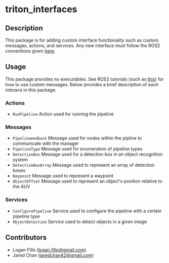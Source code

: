 # triton_interfaces
## Description

This package is for adding custom interface functionality such as custom messages, actions, and services. Any new interface must follow the ROS2 conventions given [here](https://index.ros.org/doc/ros2/Concepts/About-ROS-Interfaces/). 

## Usage

This package provides no executables. See ROS2 tutorials (such as [this](https://index.ros.org/doc/ros2/Tutorials/Single-Package-Define-And-Use-Interface/#id6)) for how to use custom messages. Below provides a brief description of each interace in this package.
### Actions
- `RunPipeline` Action used for running the pipeline
### Messages
- `Pipelineeedback` Message used for nodes within the pipline to communicate with the manager
- `PipelineType` Message used for enumeration of pipeline types
- `DetectionBox` Message used for a detection box in an object recognition system
- `DetectionBoxArray` Message used to represent an array of detection boxes
- `Waypoint` Message used to represent a waypoint
- `ObjectOffset` Message used to represent an object's position relative to the AUV
### Services
- `ConfigurePipeline` Service used to configure the pipeline with a certain pipeline type
- `ObjectDetection` Service used to detect objects in a given image

## Contributors

- Logan Fillo (logan.fillo@gmail.com)
- Jared Chan (jaredchan42@gmail.com)
